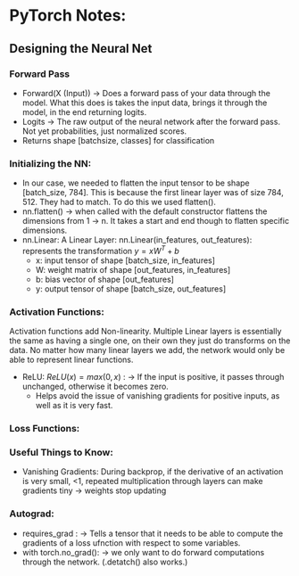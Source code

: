 # PyTorch Notes:

## Designing the Neural Net
### Forward Pass
- Forward(X (Input)) -> Does a forward pass of your data through the model.  What this does is takes the input data, brings it through the model, in the end returning logits.
- Logits -> The raw output of the neural network after the forward pass. Not yet probabilities, just normalized scores.
- Returns shape [batchsize, classes] for classification

### Initializing the NN:
- In our case, we needed to flatten the input tensor to be shape [batch_size, 784].  This is because the first linear layer was of size 784, 512.  They had to match.  To do this we used flatten().
- nn.flatten() -> when called with the default constructor flattens the dimensions from 1 -> n. It takes a start and end though to flatten specific dimensions.
- nn.Linear:  A Linear Layer: nn.Linear(in_features, out_features): represents the transformation $y= xW^T + b$
    - x: input tensor of shape [batch_size, in_features]
    - W: weight matrix of shape [out_features, in_features]
    - b: bias vector of shape [out_features]
    - y: output tensor of shape [batch_size, out_features]


### Activation Functions:
Activation functions add Non-linearity.  Multiple Linear layers is essentially the same as having a single one, on their own they just do transforms on the data. No matter how many linear layers we add, the network would only be able to represent linear functions.

- ReLU: $ReLU(x)=max(0,x)$ : -> If the input is positive, it passes through unchanged, otherwise it becomes zero.
    - Helps avoid the issue of vanishing gradients for positive inputs, as well as it is very fast.

### Loss Functions:


### Useful Things to Know:
- Vanishing Gradients: During backprop, if the derivative of an activation is very small, <1, repeated multiplication through layers can make gradients tiny -> weights stop updating

### Autograd:
- requires_grad : -> Tells a tensor that it needs to be able to compute the gradients of a loss ufnction with respect to some variables.
- with torch.no_grad(): -> we only want to do forward computations through the network. (.detatch() also works.)
